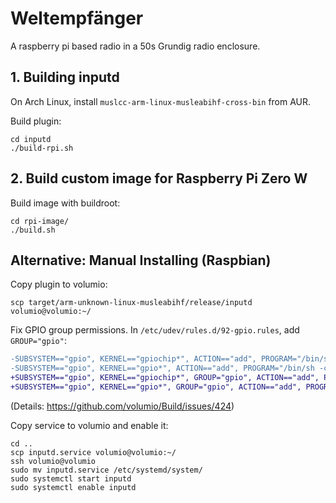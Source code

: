 # Weltempfänger

A raspberry pi based radio in a 50s Grundig radio enclosure.

## 1. Building inputd

On Arch Linux, install `muslcc-arm-linux-musleabihf-cross-bin` from AUR.

Build plugin:

    cd inputd
    ./build-rpi.sh

## 2. Build custom image for Raspberry Pi Zero W

Build image with buildroot:

    cd rpi-image/
    ./build.sh

## Alternative: Manual Installing (Raspbian)

Copy plugin to volumio:

    scp target/arm-unknown-linux-musleabihf/release/inputd volumio@volumio:~/

Fix GPIO group permissions. In `/etc/udev/rules.d/92-gpio.rules`, add `GROUP="gpio"`:

```diff
-SUBSYSTEM=="gpio", KERNEL=="gpiochip*", ACTION=="add", PROGRAM="/bin/sh -c 'chown volumio:volumio /sys/class/gpio/export /sys/class/gpio/unexport ; chmod 220 /sys/class/gpio/export /sys/class/gpio/unexport'"
-SUBSYSTEM=="gpio", KERNEL=="gpio*", ACTION=="add", PROGRAM="/bin/sh -c 'chown volumio:volumio /sys%p/active_low /sys%p/direction /sys%p/edge /sys%p/value ; chmod 660 /sys%p/active_low /sys%p/direction /sys%p/edge /sys%p/value'"
+SUBSYSTEM=="gpio", KERNEL=="gpiochip*", GROUP="gpio", ACTION=="add", PROGRAM="/bin/sh -c 'chown volumio:volumio /sys/class/gpio/export /sys/class/gpio/unexport ; chmod 220 /sys/class/gpio/export /sys/class/gpio/unexport'"
+SUBSYSTEM=="gpio", KERNEL=="gpio*", GROUP="gpio", ACTION=="add", PROGRAM="/bin/sh -c 'chown volumio:volumio /sys%p/active_low /sys%p/direction /sys%p/edge /sys%p/value ; chmod 660 /sys%p/active_low /sys%p/direction /sys%p/edge /sys%p/value'"
```

(Details: https://github.com/volumio/Build/issues/424)

Copy service to volumio and enable it:

    cd ..
    scp inputd.service volumio@volumio:~/
    ssh volumio@volumio
    sudo mv inputd.service /etc/systemd/system/
    sudo systemctl start inputd
    sudo systemctl enable inputd
